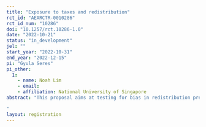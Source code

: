 ```yaml
---
title: "Exposure to taxes and redistribution"
rct_id: "AEARCTR-0010286"
rct_id_num: "10286"
doi: "10.1257/rct.10286-1.0"
date: "2022-10-21"
status: "in_development"
jel: ""
start_year: "2022-10-31"
end_year: "2022-12-15"
pi: "Gyula Seres"
pi_other:
  1:
    - name: Noah Lim
    - email: 
    - affiliation: National University of Singapore
abstract: "This proposal aims at testing for bias in redistribution preferences. Using a laboratory labor market experiment, we can test whether preferences are influenced by experience with taxes and redistribution. The support for taxes is low and decreasing worldwide. Moreover, the top tax rates dropped substantially since the 80s, signaling a reference for a lower redistribution rate. This contradicts survey experiments that either show indifference toward income inequality or that rising inequality increases the claimed support for redistribution. Using an incentive-compatible voting mechanism on the level of taxes and redistribution, we use a laboratory experiment can identify the effect of changes in an individual's role (net payer or receiver) on their preferences about redistribution.
"
layout: registration
---
```


